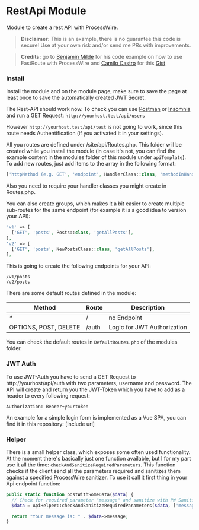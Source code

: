 # RestApi Module
Module to create a rest API with ProcessWire.

> **Disclaimer:** This is an example, there is no guarantee this code is secure! Use at your own risk and/or send me PRs with improvements.

>**Credits:** go to [Benjamin Milde](https://github.com/LostKobrakai) for his code example on how to use FastRoute with ProcessWire and [Camilo Castro](https://gist.github.com/clsource) for this [Gist](https://gist.github.com/clsource/dc7be74afcbfc5fe752c)

### Install

Install the module and on the module page, make sure to save the page at least once to save the automatically created JWT Secret. 

The Rest-API should work now. To check you can use [Postman](https://www.getpostman.com/) or [Insomnia](https://insomnia.rest/) and run a GET Request: `http://yourhost.test/api/users`

However `http://yourhost.test/api/test` is not going to work, since this route needs Authentification (if you activated it in your settings).

All you routes are defined under /site/api/Routes.php. This folder will be created while you install the module (in case it's not, you can find the example content in the modules folder of this module under `apiTemplate`). To add new routes, just add items to the array in the following format:

```php
['httpMethod (e.g. GET', 'endpoint', HandlerClass::class, 'methodInHandlerClass'],
```

Also you need to require your handler classes you might create in Routes.php.

You can also create groups, which makes it a bit easier to create multiple sub-routes for the same endpoint (for example it is a good idea to version your API):

```php
'v1' => [
  ['GET', 'posts', Posts::class, 'getAllPosts'],
],
'v2' => [
  ['GET', 'posts', NewPostsClass::class, 'getAllPosts'],
],
```

This is going to create the following endpoints for your API:

```
/v1/posts
/v2/posts
```

There are some default routes defined in the module:

| Method | Route | Description
| --- | --- | ---
* | / | no Endpoint
OPTIONS, POST, DELETE | /auth | Logic for JWT Authorization

You can check the default routes in `DefaultRoutes.php` of the modules folder.

### JWT Auth

To use JWT-Auth you have to send a GET Request to http://yourhost/api/auth with two parameters, username and password. The API will create and return you the JWT-Token which you have to add as a header to every following request:

```
Authorization: Bearer+yourtoken
```

An example for a simple login form is implemented as a Vue SPA, you can find it in this repository: [include url]

### Helper

There is a small helper class, which exposes some often used functionality. At the moment there's basically just one function available, but I for my part use it all the time: `checkAndSanitizeRequiredParameters`. This function checks if the client send all the parameters required and sanitizes them against a specified ProcessWire sanitizer. To use it call it first thing in your Api endpoint function:
```php
public static function postWithSomeData($data) {
  // Check for required parameter "message" and sanitize with PW Sanitizer
  $data = ApiHelper::checkAndSanitizeRequiredParameters($data, ['message|text']);

  return "Your message is: " . $data->message;
}
```
